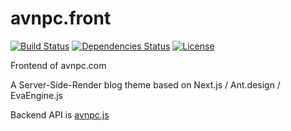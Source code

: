 # avnpc.front

[![Build Status](https://travis-ci.org/AlloVince/avnpc.front.svg?branch=master)](https://travis-ci.org/AlloVince/avnpc.front)
[![Dependencies Status](https://david-dm.org/AlloVince/avnpc.front.svg)](https://david-dm.org/AlloVince/avnpc.front)
[![License](https://img.shields.io/npm/l/avnpc.front.svg?maxAge=2592000?style=plastic)](https://github.com/AlloVince/avnpc.front/blob/master/LICENSE)

Frontend of avnpc.com

A Server-Side-Render blog theme based on Next.js / Ant.design / EvaEngine.js

Backend API is [avnpc.js](https://github.com/AlloVince/avnpc.js)
